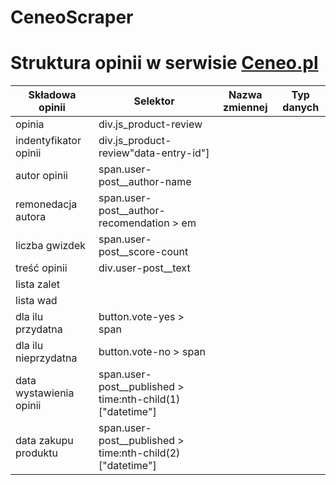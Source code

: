 # CeneoScraper

# Struktura opinii w serwisie [Ceneo.pl](https://www.ceneo.pl/)

|Składowa opinii|Selektor|Nazwa zmiennej| Typ danych|
|---------------|--------|--------------|-----------|
|opinia|div.js_product-review|||
indentyfikator opinii|div.js_product-review\"data-entry-id"\]|||
|autor opinii|span.user-post__author-name|||
|remonedacja autora|span.user-post__author-recomendation > em|||
|liczba gwizdek|span.user-post__score-count|||
|treść opinii|div.user-post__text|||
|lista zalet||||
|lista wad||||
|dla ilu przydatna|button.vote-yes > span|||
|dla ilu nieprzydatna|button.vote-no > span|||
|data wystawienia opinii|span.user-post__published > time:nth-child(1)\["datetime"\]|||
|data zakupu produktu|span.user-post__published > time:nth-child(2)\["datetime"\]|||

